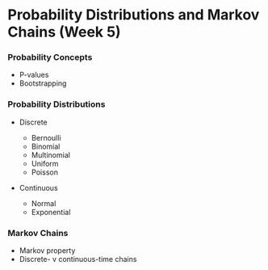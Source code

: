 # Probability Distributions and Markov Chains (Week 5)

### Probability Concepts

- P-values
- Bootstrapping

### Probability Distributions

- Discrete
  - Bernoulli
  - Binomial
  - Multinomial
  - Uniform
  - Poisson
  
- Continuous
  - Normal
  - Exponential

### Markov Chains

- Markov property
- Discrete- v continuous-time chains
